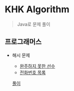 # KHK Algorithm

> Java로 문제 풀이

## 프로그래머스

* 해시 문제

    * [완주하지 못한 선수](https://programmers.co.kr/learn/courses/30/lessons/42576)
    * [전화번호 목록](https://programmers.co.kr/learn/courses/30/lessons/42577)

    [풀이](https://github.com/JHLee0211/Algorithm/tree/khk/hash)

    

    


